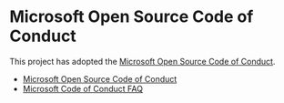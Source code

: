 # Microsoft Open Source Code of Conduct
This project has adopted the [Microsoft Open Source Code of Conduct](https://opensource.microsoft.com/codeofconduct/).


- [Microsoft Open Source Code of Conduct](https://opensource.microsoft.com/codeofconduct/)
- [Microsoft Code of Conduct FAQ](https://opensource.microsoft.com/codeofconduct/faq/)
